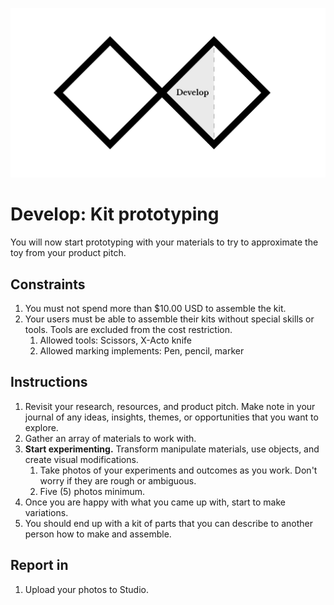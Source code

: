 ![Double Diamond Develop Phase graphic](/assets/dd-process-develop-1200px@2x.png)

# Develop: Kit prototyping

You will now start prototyping with your materials to try to approximate the toy from your product pitch.

## Constraints

1. You must not spend more than $10.00 USD to assemble the kit.
2. Your users must be able to assemble their kits without special skills or tools. Tools are excluded from the cost restriction.
   1. Allowed tools: Scissors, X-Acto knife
   2. Allowed marking implements: Pen, pencil, marker

## Instructions

1. Revisit your research, resources, and product pitch. Make note in your journal of any ideas, insights, themes, or opportunities that you want to explore.
2. Gather an array of materials to work with.
3. **Start experimenting.** Transform manipulate materials, use objects, and create visual modifications.
    1. Take photos of your experiments and outcomes as you work. Don't worry if they are rough or ambiguous.
    2. Five (5) photos minimum.
5. Once you are happy with what you came up with, start to make variations.
6. You should end up with a kit of parts that you can describe to another person how to make and assemble.

## Report in

1. Upload your photos to Studio.